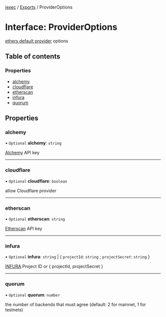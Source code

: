 [iexec](../README.md) / [Exports](../modules.md) / ProviderOptions

# Interface: ProviderOptions

[ethers default provider](https://docs.ethers.io/v5/api/providers/#providers-getDefaultProvider) options

## Table of contents

### Properties

- [alchemy](ProviderOptions.md#alchemy)
- [cloudflare](ProviderOptions.md#cloudflare)
- [etherscan](ProviderOptions.md#etherscan)
- [infura](ProviderOptions.md#infura)
- [quorum](ProviderOptions.md#quorum)

## Properties

### alchemy

• `Optional` **alchemy**: `string`

[Alchemy](https://alchemyapi.io/) API key

---

### cloudflare

• `Optional` **cloudflare**: `boolean`

allow Cloudflare provider

---

### etherscan

• `Optional` **etherscan**: `string`

[Etherscan](https://etherscan.io/) API key

---

### infura

• `Optional` **infura**: `string` \| { `projectId`: `string` ; `projectSecret`: `string` }

[INFURA](https://infura.io/) Project ID or { projectId, projectSecret }

---

### quorum

• `Optional` **quorum**: `number`

the number of backends that must agree (default: 2 for mainnet, 1 for testnets)
